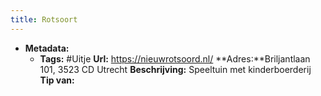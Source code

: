 ```yaml
---
title: Rotsoort
---
```


- **Metadata:**
	 - **Tags:** #Uitje
**Url:** https://nieuwrotsoord.nl/
**Adres:**Briljantlaan 101, 3523 CD Utrecht
**Beschrijving:** Speeltuin met kinderboerderij
**Tip van:** 
